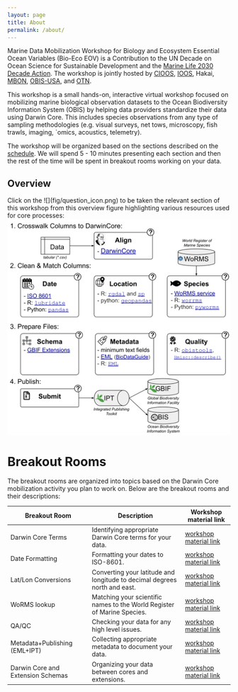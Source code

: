 ```yaml
---
layout: page
title: About
permalink: /about/
---
```

Marine Data Mobilization Workshop for Biology and Ecosystem Essential Ocean Variables (Bio-Eco EOV) is a Contribution to the UN Decade on Ocean Science for Sustainable Development and the [Marine Life 2030 Decade Action](https://www.oceandecade.org/resource/166/Announcement-of-the-results-of-the-first-endorsed-Decade-Actions-following-Call-for-Decade-Actions-No-012020). The workshop is jointly hosted by [CIOOS](https://www.cioos.ca/), [IOOS](https://ioos.noaa.gov/), Hakai, [MBON](http://marinebon.org/), [OBIS-USA](https://www.usgs.gov/core-science-systems/science-analytics-and-synthesis/obis-usa), and [OTN](https://oceantrackingnetwork.org/).


This workshop is a small hands-on, interactive virtual workshop focused on mobilizing marine biological observation datasets to the Ocean Biodiversity Information System (OBIS) by helping data providers standardize their data using Darwin Core. This includes species observations from any type of sampling methodologies (e.g. visual surveys, net tows, microscopy, fish trawls, imaging, `omics, acoustics, telemetry).

The workshop will be organized based on the sections described on the [schedule](https://ioos.github.io/bio_mobilization_workshop/#schedule). We will spend 5 - 10 minutes presenting each section and then the rest of the time will be spent in breakout rooms working on your data. 

<h2 id="overview">Overview</h2>
Click on the ![](fig/question_icon.png) to be taken the relevant section of this workshop from this overview figure highlighting various resources used for core processes:

<!-- Edit SVG: [overview-bio_mobilization_workshop](https://docs.google.com/drawings/d/1bPDCt2EQhGTUCDC-AJsBuKtcfUscZe_u_G9GLWyGO6M/edit) -->
<object type="image/svg+xml" data="fig/overview_bio-mobilization-workshop.svg">
    <!-- for inclusion in google image searches -->
    <img src="/fig/overview_bio-mobilization-workshop.svg" />
</object>

# Breakout Rooms

The breakout rooms are organized into topics based on the Darwin Core mobilization activity you plan to work on. Below are the breakout rooms and their descriptions:

| Breakout Room | Description | Workshop material link |
| ------------- |-------------| ---------------------- |
| Darwin Core Terms | Identifying appropriate Darwin Core terms for your data. | [workshop material link](https://ioos.github.io/bio_mobilization_workshop/01-introduction/index.html) |
| Date Formatting | Formatting your dates to ISO-8601. | [workshop material link](https://ioos.github.io/bio_mobilization_workshop/03-data-cleaning/index.html#getting-your-dates-in-order) |
| Lat/Lon Conversions | Converting your latitude and longitude to decimal degrees north and east. | [workshop material link](https://ioos.github.io/bio_mobilization_workshop/03-data-cleaning/index.html#getting-latlon-to-decimal-degrees) |
| WoRMS lookup | Matching your scientific names to the World Register of Marine Species. | [workshop material link](https://ioos.github.io/bio_mobilization_workshop/03-data-cleaning/index.html#matching-your-scientific-names-to-worms) |
| QA/QC | Checking your data for any high level issues. | [workshop material link](https://ioos.github.io/bio_mobilization_workshop/06-validation-and-publishing/index.html#data-enhancement-and-quality-control) |
| Metadata+Publishing (EML+IPT) | Collecting appropriate metadata to document your data. | [workshop material link](https://ioos.github.io/bio_mobilization_workshop/06-validation-and-publishing/index.html#integrated-publishing-toolkit) |
| Darwin Core and Extension Schemas | Organizing your data between cores and extensions. | [workshop material link](https://ioos.github.io/bio_mobilization_workshop/04-create-schema/index.html) |
